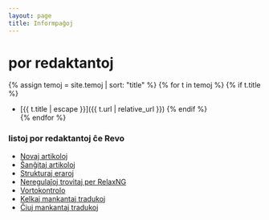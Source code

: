 ```yaml
---
layout: page
title: Informpaĝoj
---
```


# por redaktantoj


{% assign temoj = site.temoj | sort: "title" %}
{% for t in temoj %}
{% if t.title %}
* [{{ t.title | escape }}]({{ t.url | relative_url }})
{% endif %}  
{% endfor %}  

### listoj por redaktantoj ĉe Revo

*  [Novaj artikoloj](http://www.reta-vortaro.de/revo/inx/novaj.html)  
*  [Ŝanĝitaj artikoloj](http://www.reta-vortaro.de/revo/inx/shanghoj.html)  
*  [Strukturaj eraroj](http://www.reta-vortaro.de/revo/inx/eraroj.html)  
*  [Neregulaĵoj trovitaj per RelaxNG](http://www.reta-vortaro.de/revo/inx/relax_eraroj.html)  
*  [Vortokontrolo](http://h1838790.stratoserver.net/revokontrolo/")  
*  [Kelkaj mankantaj tradukoj](http://www.reta-vortaro.de/revo/inx/mankantaj.html)  
*  [Ĉiuj mankantaj tradukoj](http://www.reta-vortaro.de/cgi-bin/mx_trd.pl)  

